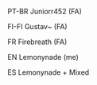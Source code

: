 PT-BR
Juniorr452 (FA)

FI-FI
Gustav~ (FA)

FR
Firebreath (FA)

EN
Lemonynade (me)

ES
Lemonynade + Mixed
